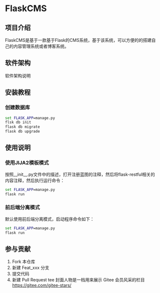 # FlaskCMS

## 项目介绍

FlaskCMS是基于一款基于Flask的CMS系统，基于该系统，可以方便的的搭建自己的内容管理系统或者博客系统。

## 软件架构

软件架构说明

## 安装教程

### 创建数据库

```bat
set FLASK_APP=manage.py
flsk db init
flask db migrate
flask db upgrade
```

## 使用说明

### 使用JIJA2模板模式

按照__init__.py文件中的描述，打开注册蓝图的注释，然后将flask-restful相关的内容注释，然后执行运行命令：

```bat 
set FLASK_APP=manage.py
flask run
```

### 前后端分离模式

默认使用前后端分离模式，启动程序命令如下：

```bat 
set FLASK_APP=manage.py
flask run
```

## 参与贡献

1. Fork 本仓库
2. 新建 Feat_xxx 分支
3. 提交代码
4. 新建 Pull Request tee 封面人物是一档用来展示 Gitee 会员风采的栏目 https://gitee.com/gitee-stars/